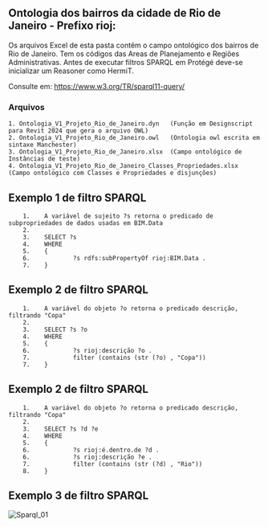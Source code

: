 ## Ontologia dos bairros da cidade de Rio de Janeiro - Prefixo rioj:

Os arquivos Excel de esta pasta contêm o campo ontológico dos bairros de Rio de Janeiro. Tem os códigos das Areas de Planejamento e Regiões Administrativas.
Antes de executar filtros SPARQL em Protégé deve-se inicializar um Reasoner como HermiT.

Consulte em: https://www.w3.org/TR/sparql11-query/
### Arquivos
    1. Ontologia_V1_Projeto_Rio_de_Janeiro.dyn   (Função em Designscript para Revit 2024 que gera o arquivo OWL)
    2. Ontologia_V1_Projeto_Rio_de_Janeiro.owl   (Ontologia owl escrita em sintaxe Manchester)
    3. Ontologia_V1_Projeto_Rio_de_Janeiro.xlsx  (Campo ontológico de Instâncias de teste)
    4. Ontologia_V1_Projeto_Rio_de_Janeiro_Classes_Propriedades.xlsx (Campo ontológico com Classes e Propriedades e disjunções) 

## Exemplo 1 de filtro SPARQL 

        1.    A variável de sujeito ?s retorna o predicado de subpropriedades de dados usadas em BIM.Data
        2.
        3.    SELECT ?s
        4.    WHERE
        5.    {   
        6.            ?s rdfs:subPropertyOf rioj:BIM.Data .
        7.    }

## Exemplo 2 de filtro SPARQL 

        1.    A variável do objeto ?o retorna o predicado descrição, filtrando "Copa"
        2.
        3.    SELECT ?s ?o
        4.    WHERE
        5.    {   
        6.            ?s rioj:descrição ?o .
        7.            filter (contains (str (?o) , "Copa"))
        7.    }
        
## Exemplo 2 de filtro SPARQL 

        1.    A variável do objeto ?o retorna o predicado descrição, filtrando "Copa"
        2.
        3.    SELECT ?s ?d ?e
        4.    WHERE
        5.    {   
        6.            ?s rioj:é.dentro.de ?d . 
        6.            ?s rioj:descrição ?e .
        7.            filter (contains (str (?d) , "Rio"))
        8.    }

## Exemplo 3 de filtro SPARQL

![Sparql_01](https://github.com/JLMenegotto/OntologiaBIM/assets/9437020/0a1df997-bb93-4b06-ac53-9c87c1e9d790)
     
